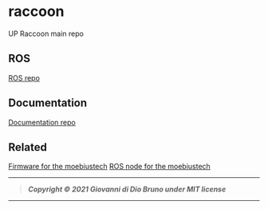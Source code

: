 # raccoon
UP Raccoon main repo

## ROS
[ROS repo](https://github.com/gbr1/raccoon_ros)

## Documentation
[Documentation repo](https://github.com/gbr1/raccoon_docs)

## Related
[Firmware for the moebiustech](https://github.com/gbr1/moebiustech_stm32_firmware)
[ROS node for the moebiustech](https://github.com/gbr1/moebiustech_stm32_ros)

---
> ***Copyright © 2021 Giovanni di Dio Bruno under MIT license***
---
